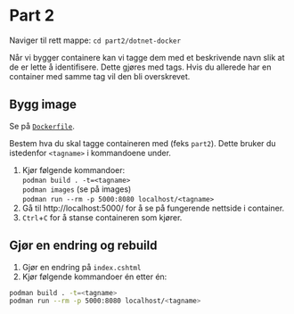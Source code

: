 # Part 2

Naviger til rett mappe: `cd part2/dotnet-docker`

Når vi bygger containere kan vi tagge dem med et beskrivende navn slik at de er lette å identifisere. Dette gjøres med tags. Hvis du allerede har en container med samme tag vil den bli overskrevet.

## Bygg image

Se på [`Dockerfile`](./dotnet-docker/Dockerfile).

Bestem hva du skal tagge containeren med (feks `part2`). Dette bruker du istedenfor `<tagname>` i kommandoene under.

1. Kjør følgende kommandoer:<br/>`podman build . -t=<tagname>`<br/>`podman images` (se på images)<br/>`podman run --rm -p 5000:8080 localhost/<tagname>`
2. Gå til http://localhost:5000/ for å se på fungerende nettside i container.
3. `Ctrl`+`C` for å stanse containeren som kjører.

## Gjør en endring og rebuild

1. Gjør en endring på `index.cshtml`
2. Kjør følgende kommandoer én etter én:

```bash
podman build . -t=<tagname>
podman run --rm -p 5000:8080 localhost/<tagname>
```
